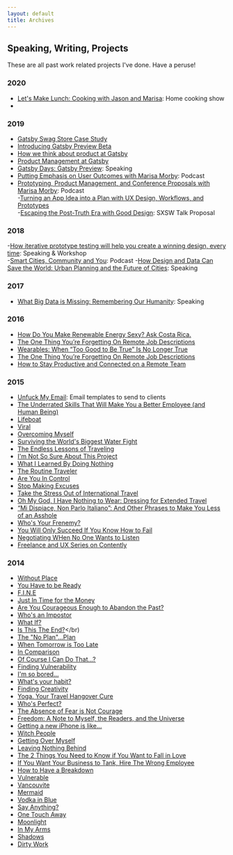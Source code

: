 ```yaml
---
layout: default
title: Archives
---
```

## Speaking, Writing, Projects
These are all past work related projects I've done. Have a peruse!

### 2020
- [Let's Make Lunch: Cooking with Jason and Marisa](https://www.youtube.com/watch?v=NcE_nDlLeJA): Home cooking show</br>
-

### 2019
- [Gatsby Swag Store Case Study](https://www.gatsbyjs.com/blog/2019-01-24-swag-store)</br>
- [Introducing Gatsby Preview Beta](https://www.gatsbyjs.com/blog/2019-03-22-introducing-gatsby-preview-beta)</br>
- [How we think about product at Gatsby](https://www.gatsbyjs.com/blog/2019-04-03-how-we-think-about-product-at-gatsby)</br>
- [Product Management at Gatsby](https://www.gatsbyjs.com/blog/2019-06-17-product-management-at-gatsby)</br>
- [Gatsby Days: Gatsby Preview](https://www.youtube.com/watch?v=XG5gdoyAiwE): Speaking</br>
- [Putting Emphasis on User Outcomes with Marisa Morby](https://egghead.io/podcasts/putting-emphasis-on-user-outcomes-with-marisa-morby): Podcast</br>
- [Prototyping, Product Management, and Conference Proposals with Marisa Morby](https://techjr.dev/episodes/2019/prototyping-product-management-and-conference-proposals-with-marisa-morby/): Podcast</br>
-[Turning an App Idea into a Plan with UX Design, Workflows, and Prototypes](https://www.learnwithjason.dev/turning-an-app-idea-into-a-plan-with-ux-design-workflows-and-prototypes)</br>
-[Escaping the Post-Truth Era with Good Design](https://panelpicker.sxsw.com/vote/90509): SXSW Talk Proposal

### 2018
-[How iterative prototype testing will help you create a winning design, every time](https://www.youtube.com/watch?v=fyomO5NGfdE): Speaking & Workshop</br>
-[Smart Cities, Community and You](https://www.youtube.com/watch?v=f7WGno223Y0): Podcast
-[How Design and Data Can Save the World: Urban Planning and the Future of Cities](https://www.youtube.com/watch?v=jpBPtYttwYE): Speaking


### 2017
- [What Big Data is Missing: Remembering Our Humanity](https://devitconf.org/speakers/marisa_morby/): Speaking

### 2016
- [How Do You Make Renewable Energy Sexy? Ask Costa Rica.](https://www.huffpost.com/entry/how-do-you-make-renewable-energy-sexy-ask-costa-rica_b_57f4498de4b0b7215072c953)</br>
- [The One Thing You’re Forgetting On Remote Job Descriptions](https://www.huffpost.com/entry/the-one-thing-youre-forgetting-on-remote-job-descriptions_b_579f3cf7e4b07066ba1f56a8)</br>
- [Wearables: When “Too Good to Be True” Is No Longer True](https://www.huffpost.com/entry/wearables-when-too-good-to-be-true-is-no-longer_b_579255efe4b0a86259d13533)</br>
- [The One Thing You’re Forgetting On Remote Job Descriptions](https://www.huffpost.com/entry/the-one-thing-youre-forgetting-on-remote-job-descriptions_b_579f3cf7e4b07066ba1f56a8)</br>
- [How to Stay Productive and Connected on a Remote Team](https://www.huffpost.com/entry/how-to-stay-productive-an_b_9818990)</br>

### 2015
- [Unfuck My Email](https://marisamorby.github.io/Unfuck-My-Email/): Email templates to send to clients </br>
- [The Underrated Skills That Will Make You a Better Employee (and Human Being)](https://www.themuse.com/advice/the-underrated-skills-that-will-make-you-a-better-employee-and-human-being)</br>
- [Lifeboat](https://medium.com/@marisamorby/lifeboat-d8ca86e47bc8)</br>
- [Viral](https://medium.com/@marisamorby/viral-408c1df02cc)</br>
- [Overcoming Myself](https://medium.com/be-a-better-human/overcoming-myself-1904d27de786)</br>
- [Surviving the World's Biggest Water Fight](https://medium.com/live-happy/surviving-the-world-s-biggest-water-fight-90989424622f)</br>
- [The Endless Lessons of Traveling](https://medium.com/live-happy/the-endless-lessons-of-traveling-d0cb84085c4c)</br>
- [I'm Not So Sure About This Project](https://medium.com/live-happy/i-m-not-so-sure-about-this-project-f356df5ee904)</br>
- [What I Learned By Doing Nothing](https://medium.com/live-happy/what-i-learned-by-doing-nothing-776c05647048)</br>
- [The Routine Traveler](https://medium.com/live-happy/the-routine-traveler-c415bedb3365)</br>
- [Are You In Control](https://medium.com/live-happy/are-you-in-control-3b1f85cf99e0)</br>
- [Stop Making Excuses](https://medium.com/live-happy/stop-making-excuses-6c5700f1eb50)</br>
- [Take the Stress Out of International Travel](https://medium.com/live-happy/take-the-stress-out-of-international-travel-1a631ca09e1d)</br>
- [Oh My God, I Have Nothing to Wear: Dressing for Extended Travel](https://medium.com/live-happy/oh-my-god-i-have-nothing-to-wear-dressing-for-extended-travel-60359781814d)</br>
- [“Mi Dispiace, Non Parlo Italiano”: And Other Phrases to Make You Less of an Asshole](https://medium.com/live-happy/mi-dispiace-non-parlo-italiano-and-other-phrases-to-make-you-less-of-an-asshole-4c3ac9fb22e3)</br>
- [Who's Your Frenemy?](https://marisamorby.medium.com/who-s-your-frenemy-c12eb4f8c7c1)</br>
- [You Will Only Succeed If You Know How to Fail](https://marisamorby.medium.com/you-will-only-succeed-if-you-know-how-to-fail-fa8a39cf1a92)</br>
- [Negotiating WHen No One Wants to Listen](https://marisamorby.medium.com/negotiating-when-no-one-wants-to-listen-acb40ce1988f)</br>
- [Freelance and UX Series on Contently](https://marisamorby.contently.com/)</br>


### 2014
- [Without Place](https://medium.com/live-happy/without-place-818be15b94d8)</br>
- [You Have to be Ready](https://medium.com/live-happy/you-have-to-be-ready-dd524e4f7286)</br>
- [F.I.N.E](https://medium.com/live-happy/f-i-n-e-5c4f97074af0)</br>
- [Just In Time for the Money](https://medium.com/live-happy/just-in-time-for-the-money-3b191f62879)</br>
- [Are You Courageous Enough to Abandon the Past?](https://medium.com/live-happy/are-you-courageous-enough-to-abandon-the-past-e6939f8129eb)</br>
- [Who's an Impostor](https://medium.com/live-happy/who-s-an-impostor-fb13a2bbf9a3)</br>
- [What If?](https://medium.com/@marisamorby/what-if-7fa799fbcfa)</br>
- [Is This The End?](https://medium.com/live-happy/is-this-the-end-bbd8dbfca77)</br)
- [The "No Plan"...Plan](https://medium.com/live-happy/the-no-plan-plan-5df400b1f464)</br>
- [When Tomorrow is Too Late](https://medium.com/live-happy/when-tomorrow-is-too-late-311037f7cba6)</br>
- [In Comparison](https://medium.com/live-happy/in-comparison-e4f680309b02)</br>
- [Of Course I Can Do That...?](https://medium.com/live-happy/of-course-i-can-do-that-9c674803ebba)</br>
- [Finding Vulnerability](https://medium.com/live-happy/finding-vulnerability-2b186d9b0b12)</br>
- [I'm so bored...](https://medium.com/live-happy/i-m-so-bored-5271ad672efd)</br>
- [What's your habit?](https://medium.com/live-happy/what-s-your-habit-e5cefd85ddb5)</br>
- [Finding Creativity](https://medium.com/live-happy/finding-creativity-bd6b76fe360b)</br>
- [Yoga. Your Travel Hangover Cure](https://medium.com/live-happy/yoga-your-travel-hangover-cure-66d928a39d65)</br>
- [Who's Perfect?](https://medium.com/live-happy/who-s-perfect-5a10d3f22fcf)</br>
- [The Absence of Fear is Not Courage](https://medium.com/live-happy/the-absence-of-fear-is-not-courage-5eecb36b0870)</br>
- [Freedom: A Note to Myself, the Readers, and the Universe](https://medium.com/live-happy/freedom-a-note-to-myself-the-readers-and-the-universe-1f33b8f099e4)</br>
- [Getting a new iPhone is like...](https://medium.com/live-happy/getting-a-new-iphone-is-like-925726e4458c)</br>
- [Witch People](https://medium.com/live-happy/getting-a-new-iphone-is-like-925726e4458c)</br>
- [Getting Over Myself](https://medium.com/be-a-better-human/getting-over-myself-44c0bdb0e75e)</br>
- [Leaving Nothing Behind](https://medium.com/be-a-better-human/getting-over-myself-44c0bdb0e75e)</br>
- [The 2 Things You Need to Know if You Want to Fall in Love](https://medium.com/@marisamorby/the-2-things-you-need-to-know-if-you-want-to-fall-in-love-17f80a7a7f0f)</br>
- [If You Want Your Business to Tank, Hire The Wrong Employee](https://medium.com/@marisamorby/if-you-want-your-business-to-tank-hire-the-wrong-employee-ac9aa26f1642)</br>
- [How to Have a Breakdown](https://medium.com/@marisamorby/how-to-have-a-breakdown-35524d72dea7)</br>
- [Vulnerable](https://marisamorby.medium.com/vulnerable-a8c4b3f44d3d)</br>
- [Vancouvite](https://marisamorby.medium.com/vancouvite-cd5f147766b5)</br>
- [Mermaid](https://marisamorby.medium.com/mermaid-13259767c466)</br>
- [Vodka in Blue](https://marisamorby.medium.com/vodka-in-blue-354f5b3c8e75)</br>
- [Say Anything?](https://marisamorby.medium.com/say-anything-6bd990987768)</br>
- [One Touch Away](https://marisamorby.medium.com/one-touch-away-e1e1bf3d915)</br>
- [Moonlight](https://marisamorby.medium.com/moonlight-7dadef4e4a93)</br>
- [In My Arms](https://marisamorby.medium.com/this-painting-tn-by-zdzislaw-beksinski-has-always-fascinated-me-as-does-most-of-his-work-ive-587302efaf94)</br>
- [Shadows](https://marisamorby.medium.com/shadows-2628da29613a)</br>
- [Dirty Work](https://marisamorby.medium.com/dirty-work-2d496ab779cd)</br>







